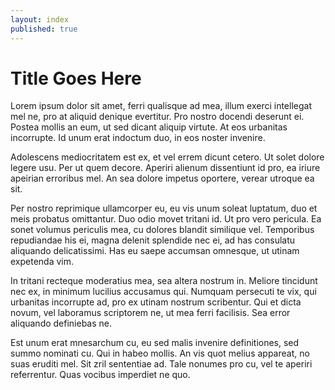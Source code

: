 ```yaml
---
layout: index
published: true
---
```


# Title Goes Here
Lorem ipsum dolor sit amet, ferri qualisque ad mea, illum exerci intellegat mel ne, pro at aliquid denique evertitur. Pro nostro docendi deserunt ei. Postea mollis an eum, ut sed dicant aliquip virtute. At eos urbanitas incorrupte. Id unum erat indoctum duo, in eos noster invenire.

Adolescens mediocritatem est ex, et vel errem dicunt cetero. Ut solet dolore legere usu. Per ut quem decore. Aperiri alienum dissentiunt id pro, ea iriure apeirian erroribus mel. An sea dolore impetus oportere, verear utroque ea sit.

Per nostro reprimique ullamcorper eu, eu vis unum soleat luptatum, duo et meis probatus omittantur. Duo odio movet tritani id. Ut pro vero pericula. Ea sonet volumus periculis mea, cu dolores blandit similique vel. Temporibus repudiandae his ei, magna delenit splendide nec ei, ad has consulatu aliquando delicatissimi. Has eu saepe accumsan omnesque, ut utinam expetenda vim.

In tritani recteque moderatius mea, sea altera nostrum in. Meliore tincidunt nec ex, in minimum lucilius accusamus qui. Numquam persecuti te vix, qui urbanitas incorrupte ad, pro ex utinam nostrum scribentur. Qui et dicta novum, vel laboramus scriptorem ne, ut mea ferri facilisis. Sea error aliquando definiebas ne.

Est unum erat mnesarchum cu, eu sed malis invenire definitiones, sed summo nominati cu. Qui in habeo mollis. An vis quot melius appareat, no suas eruditi mel. Sit zril sententiae ad. Tale nonumes pro cu, vel te aperiri referrentur. Quas vocibus imperdiet ne quo.
